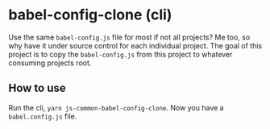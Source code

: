 # babel-config-clone (cli)

Use the same `babel-config.js` file for most if not all projects? Me too, so why have it under source control for each individual project.
The goal of this project is to copy the `babel-config.js` from this project to whatever consuming projects root.

## How to use

Run the cli, `yarn js-common-babel-config-clone`. Now you have a `babel.config.js` file.

